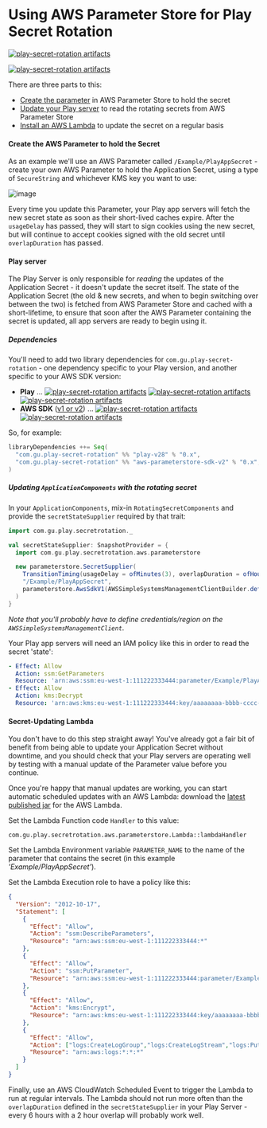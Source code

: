 Using AWS Parameter Store for Play Secret Rotation
=======

[![play-secret-rotation artifacts](https://index.scala-lang.org/guardian/play-secret-rotation/aws-parameterstore-sdk-v2/latest-by-scala-version.svg)](https://index.scala-lang.org/guardian/play-secret-rotation/aws-parameterstore-sdk-v2/)

[![play-secret-rotation artifacts](https://index.scala-lang.org/guardian/play-secret-rotation/aws-parameterstore-sdk-v1/latest-by-scala-version.svg)](https://index.scala-lang.org/guardian/play-secret-rotation/aws-parameterstore-sdk-v1/)

There are three parts to this:

* [Create the parameter](#create-the-aws-parameter-to-hold-the-secret) in AWS Parameter Store to hold the secret
* [Update your Play server](#play-server) to read the rotating secrets from AWS Parameter Store
* [Install an AWS Lambda](#secret-updating-lambda) to update the secret on a regular basis

#### Create the AWS Parameter to hold the Secret

As an example we'll use an AWS Parameter called `/Example/PlayAppSecret` - create your own
AWS Parameter to hold the Application Secret, using a type of `SecureString` and whichever
KMS key you want to use:

![image](https://user-images.githubusercontent.com/52038/39054128-b6dd60b6-44a8-11e8-9cf2-2137bc3a3361.png)

Every time you update this Parameter, your Play app servers will fetch the new secret state
as soon as their short-lived caches expire. After the `usageDelay` has passed, they will
start to sign cookies using the new secret, but will continue to accept cookies signed
with the old secret until `overlapDuration` has passed.

#### Play server

The Play Server is only responsible for _reading_ the updates of the Application Secret - it
doesn't update the secret itself. The state of the Application Secret (the old & new secrets,
and when to begin switching over between the two) is fetched from AWS Parameter Store and cached
with a short-lifetime, to ensure that soon after the AWS Parameter containing the secret is updated,
all app servers are ready to begin using it.

##### Dependencies

You'll need to add two library dependencies for `com.gu.play-secret-rotation` - one dependency specific
to your Play version, and another specific to your AWS SDK version:

* **Play** ... [![play-secret-rotation artifacts](https://index.scala-lang.org/guardian/play-secret-rotation/play-v28/latest-by-scala-version.svg)](https://index.scala-lang.org/guardian/play-secret-rotation/play-v28/)
  [![play-secret-rotation artifacts](https://index.scala-lang.org/guardian/play-secret-rotation/play-v27/latest-by-scala-version.svg)](https://index.scala-lang.org/guardian/play-secret-rotation/play-v27/)
  [![play-secret-rotation artifacts](https://index.scala-lang.org/guardian/play-secret-rotation/play-v26/latest-by-scala-version.svg)](https://index.scala-lang.org/guardian/play-secret-rotation/play-v26/)
* **AWS SDK** ([v1 or v2](https://docs.aws.amazon.com/sdk-for-java/latest/migration-guide/what-is-java-migration.html)) ... [![play-secret-rotation artifacts](https://index.scala-lang.org/guardian/play-secret-rotation/aws-parameterstore-sdk-v2/latest-by-scala-version.svg)](https://index.scala-lang.org/guardian/play-secret-rotation/aws-parameterstore-sdk-v2/)
  [![play-secret-rotation artifacts](https://index.scala-lang.org/guardian/play-secret-rotation/aws-parameterstore-sdk-v1/latest-by-scala-version.svg)](https://index.scala-lang.org/guardian/play-secret-rotation/aws-parameterstore-sdk-v1/)

So, for example:

```scala
libraryDependencies ++= Seq(
  "com.gu.play-secret-rotation" %% "play-v28" % "0.x",
  "com.gu.play-secret-rotation" %% "aws-parameterstore-sdk-v2" % "0.x",
)
```

##### Updating `ApplicationComponents` with the rotating secret

In your `ApplicationComponents`, mix-in `RotatingSecretComponents` and provide the `secretStateSupplier`
required by that trait:

```scala
import com.gu.play.secretrotation._

val secretStateSupplier: SnapshotProvider = {
  import com.gu.play.secretrotation.aws.parameterstore

  new parameterstore.SecretSupplier(
    TransitionTiming(usageDelay = ofMinutes(3), overlapDuration = ofHours(2)),
    "/Example/PlayAppSecret",
    parameterstore.AwsSdkV1(AWSSimpleSystemsManagementClientBuilder.defaultClient())
  )
}
```

_Note that you'll probably have to define credentials/region on the `AWSSimpleSystemsManagementClient`_.

Your Play app servers will need an IAM policy like this in order
to read the secret 'state':

```yaml
- Effect: Allow
  Action: ssm:GetParameters
  Resource: 'arn:aws:ssm:eu-west-1:111222333444:parameter/Example/PlayAppSecret'
- Effect: Allow
  Action: kms:Decrypt
  Resource: 'arn:aws:kms:eu-west-1:111222333444:key/aaaaaaaa-bbbb-cccc-dddd-eeeeeeeeeeee'
```

#### Secret-Updating Lambda

You don't have to do this step straight away! You've already got a
fair bit of benefit from being able to update your Application Secret
without downtime, and you should check that your Play servers are
operating well by testing with a manual update of the Parameter
value before you continue.

Once you're happy that manual updates are working, you can start
automatic scheduled updates with an AWS Lambda: download the [latest published jar](https://search.maven.org/remote_content?g=com.gu.play-secret-rotation&a=aws-parameterstore-lambda_2.12&v=LATEST)
for the AWS Lambda.

Set the Lambda Function code `Handler` to this value:

```
com.gu.play.secretrotation.aws.parameterstore.Lambda::lambdaHandler
```

Set the Lambda Environment variable `PARAMETER_NAME` to the name of the
parameter that contains the secret (in this example _'Example/PlayAppSecret'_).

Set the Lambda Execution role to have a policy like this:

```json
{
  "Version": "2012-10-17",
  "Statement": [
    {
      "Effect": "Allow",
      "Action": "ssm:DescribeParameters",
      "Resource": "arn:aws:ssm:eu-west-1:111222333444:*"
    },
    {
      "Effect": "Allow",
      "Action": "ssm:PutParameter",
      "Resource": "arn:aws:ssm:eu-west-1:111222333444:parameter/Example/PlayAppSecret"
    },
    {
      "Effect": "Allow",
      "Action": "kms:Encrypt",
      "Resource": "arn:aws:kms:eu-west-1:111222333444:key/aaaaaaaa-bbbb-cccc-dddd-eeeeeeeeeeee"
    },
    {
      "Effect": "Allow",
      "Action": ["logs:CreateLogGroup","logs:CreateLogStream","logs:PutLogEvents"],
      "Resource": "arn:aws:logs:*:*:*"
    }
  ]
}
```

Finally, use an AWS CloudWatch Scheduled Event to trigger the Lambda to run at regular intervals.
The Lambda should not run more often than the `overlapDuration` defined in the `secretStateSupplier`
in your Play Server - every 6 hours with a 2 hour overlap will probably work well.
